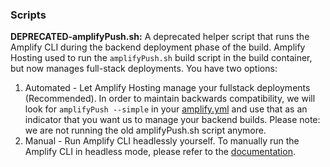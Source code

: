 ### Scripts

**DEPRECATED-amplifyPush.sh:** A deprecated helper script that runs the Amplify CLI during the backend deployment phase of the build. Amplify Hosting used to run the `amplifyPush.sh` build script in the build container, but now manages full-stack deployments. You have two options:
1. Automated - Let Amplify Hosting manage your fullstack deployments (Recommended). In order to maintain backwards compatibility, we will look for `amplifyPush --simple` in your [amplify.yml](https://docs.aws.amazon.com/amplify/latest/userguide/build-settings.html#frontend-with-backend) and use that as an indicator that you want us to manage your backend builds. Please note: we are not running the old amplifyPush.sh script anymore. 
2. Manual - Run Amplify CLI headlessly yourself. To manually run the Amplify CLI in headless mode, please refer to the [documentation](https://docs.amplify.aws/cli/usage/headless/).

